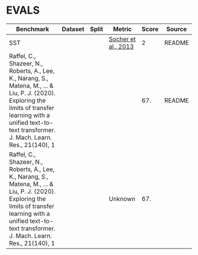 # EVALS

| Benchmark | Dataset | Split | Metric | Score | Source |
| --- | --- | --- | --- | --- | --- |
| SST |  |  | [Socher et al., 2013](https://nlp.stanford.edu/~socherr/EMNLP2013_RNTN.pdf) | 2 | README |
| Raffel, C., Shazeer, N., Roberts, A., Lee, K., Narang, S., Matena, M., ... & Liu, P. J. (2020). Exploring the limits of transfer learning with a unified text-to-text transformer. J. Mach. Learn. Res., 21(140), 1 |  |  |  | 67. | README |
| Raffel, C., Shazeer, N., Roberts, A., Lee, K., Narang, S., Matena, M., ... & Liu, P. J. (2020). Exploring the limits of transfer learning with a unified text-to-text transformer. J. Mach. Learn. Res., 21(140), 1 |  |  | Unknown | 67. |  |